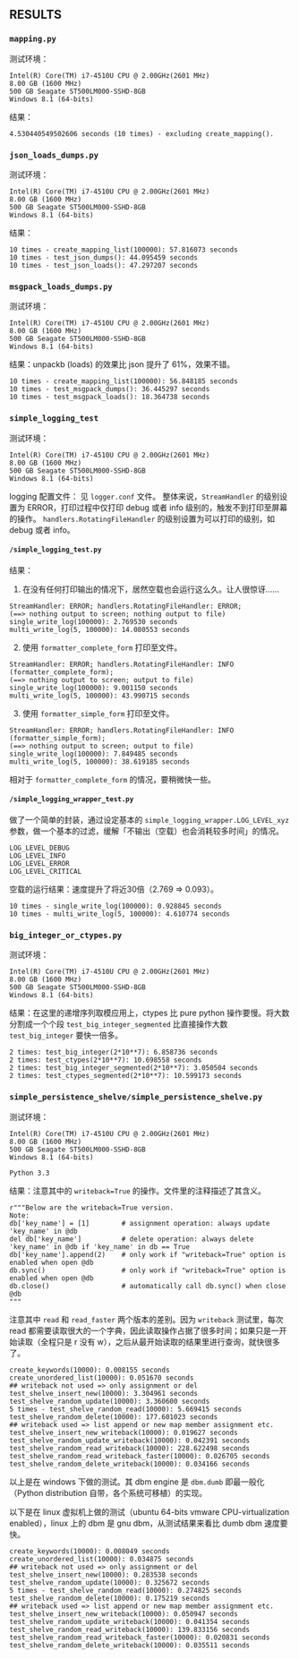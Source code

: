 ## RESULTS

### `mapping.py`

测试环境：
```
Intel(R) Core(TM) i7-4510U CPU @ 2.00GHz(2601 MHz)
8.00 GB (1600 MHz)
500 GB Seagate ST500LM000-SSHD-8GB
Windows 8.1 (64-bits)
```

结果：
```
4.530440549502606 seconds (10 times) - excluding create_mapping().
```

### `json_loads_dumps.py`

测试环境：
```
Intel(R) Core(TM) i7-4510U CPU @ 2.00GHz(2601 MHz)
8.00 GB (1600 MHz)
500 GB Seagate ST500LM000-SSHD-8GB
Windows 8.1 (64-bits)
```

结果：
```
10 times - create_mapping_list(100000): 57.816073 seconds
10 times - test_json_dumps(): 44.095459 seconds
10 times - test_json_loads(): 47.297207 seconds
```

### `msgpack_loads_dumps.py`

测试环境：
```
Intel(R) Core(TM) i7-4510U CPU @ 2.00GHz(2601 MHz)
8.00 GB (1600 MHz)
500 GB Seagate ST500LM000-SSHD-8GB
Windows 8.1 (64-bits)
```

结果：unpackb (loads) 的效果比 json 提升了 61%，效果不错。
```
10 times - create_mapping_list(100000): 56.848185 seconds
10 times - test_msgpack_dumps(): 36.445297 seconds
10 times - test_msgpack_loads(): 18.364738 seconds
```

### `simple_logging_test`

测试环境：
```
Intel(R) Core(TM) i7-4510U CPU @ 2.00GHz(2601 MHz)
8.00 GB (1600 MHz)
500 GB Seagate ST500LM000-SSHD-8GB
Windows 8.1 (64-bits)
```

logging 配置文件：
见 `logger.conf` 文件。
整体来说，`StreamHandler` 的级别设置为 ERROR，打印过程中仅打印 debug 或者 info 级别的，触发不到打印至屏幕的操作。
`handlers.RotatingFileHandler` 的级别设置为可以打印的级别，如 debug 或者 info。

#### `/simple_logging_test.py`

结果：

1. 在没有任何打印输出的情况下，居然空载也会运行这么久。让人很惊讶……
```
StreamHandler: ERROR; handlers.RotatingFileHandler: ERROR;
(==> nothing output to screen; nothing output to file)
single_write_log(100000): 2.769530 seconds
multi_write_log(5, 100000): 14.080553 seconds 
```
2. 使用 `formatter_complete_form` 打印至文件。
```
StreamHandler: ERROR; handlers.RotatingFileHandler: INFO (formatter_complete_form);
(==> nothing output to screen; output to file)
single_write_log(100000): 9.001150 seconds
multi_write_log(5, 100000): 43.990715 seconds
```
3. 使用 `formatter_simple_form` 打印至文件。
```
StreamHandler: ERROR; handlers.RotatingFileHandler: INFO (formatter_simple_form);
(==> nothing output to screen; output to file)
single_write_log(100000): 7.849485 seconds
multi_write_log(5, 100000): 38.619185 seconds
```
相对于 `formatter_complete_form` 的情况，要稍微快一些。

#### `/simple_logging_wrapper_test.py`

做了一个简单的封装，通过设定基本的 `simple_logging_wrapper.LOG_LEVEL_xyz` 参数，做一个基本的过滤，缓解「不输出（空载）也会消耗较多时间」的情况。

```
LOG_LEVEL_DEBUG   
LOG_LEVEL_INFO    
LOG_LEVEL_ERROR   
LOG_LEVEL_CRITICAL
```
空载的运行结果：速度提升了将近30倍（2.769 => 0.093）。
```
10 times - single_write_log(100000): 0.928845 seconds
10 times - multi_write_log(5, 100000): 4.610774 seconds
```

### `big_integer_or_ctypes.py`

测试环境：
```
Intel(R) Core(TM) i7-4510U CPU @ 2.00GHz(2601 MHz)
8.00 GB (1600 MHz)
500 GB Seagate ST500LM000-SSHD-8GB
Windows 8.1 (64-bits)
```

结果：在这里的递增序列取模应用上，ctypes 比 pure python 操作要慢。将大数分割成一个个段 `test_big_integer_segmented` 比直接操作大数 `test_big_integer` 要快一倍多。
```
2 times: test_big_integer(2*10**7): 6.858736 seconds
2 times: test_ctypes(2*10**7): 10.698558 seconds
2 times: test_big_integer_segmented(2*10**7): 3.050504 seconds
2 times: test_ctypes_segmented(2*10**7): 10.599173 seconds
```

### `simple_persistence_shelve/simple_persistence_shelve.py`

测试环境：
```
Intel(R) Core(TM) i7-4510U CPU @ 2.00GHz(2601 MHz)
8.00 GB (1600 MHz)
500 GB Seagate ST500LM000-SSHD-8GB
Windows 8.1 (64-bits)

Python 3.3
```

结果：注意其中的 `writeback=True` 的操作。文件里的注释描述了其含义。

```
r"""Below are the writeback=True version.
Note:
db['key_name'] = [1]        # assignment operation: always update 'key_name' in @db
del db['key_name']          # delete operation: always delete 'key_name' in @db if 'key_name' in db == True
db['key_name'].append(2)    # only work if "writeback=True" option is enabled when open @db
db.sync()                   # only work if "writeback=True" option is enabled when open @db
db.close()                  # automatically call db.sync() when close @db
"""
```

注意其中 `read` 和 `read_faster` 两个版本的差别。因为 `writeback` 测试里，每次 read 都需要读取很大的一个字典，因此读取操作占据了很多时间；如果只是一开始读取（全程只是 r 没有 w），之后从最开始读取的结果里进行查询，就快很多了。
```
create_keywords(10000): 0.008155 seconds
create_unordered_list(10000): 0.051670 seconds
## writeback not used => only assignment or del
test_shelve_insert_new(10000): 3.304961 seconds
test_shelve_random_update(10000): 3.360600 seconds
5 times - test_shelve_random_read(10000): 5.669415 seconds
test_shelve_random_delete(10000): 177.601023 seconds
## writeback used => list append or new map member assignment etc.
test_shelve_insert_new_writeback(10000): 0.019627 seconds
test_shelve_random_update_writeback(10000): 0.042391 seconds
test_shelve_random_read_writeback(10000): 228.622498 seconds
test_shelve_random_read_writeback_faster(10000): 0.026705 seconds
test_shelve_random_delete_writeback(10000): 0.034166 seconds
```

以上是在 windows 下做的测试。其 dbm engine 是 `dbm.dumb` 即最一般化（Python distribution 自带，各个系统可移植）的实现。


以下是在 linux 虚拟机上做的测试（ubuntu 64-bits vmware CPU-virtualization enabled），linux 上的 dbm 是 gnu dbm，从测试结果来看比 dumb dbm 速度要快。
```
create_keywords(10000): 0.008049 seconds
create_unordered_list(10000): 0.034875 seconds
## writeback not used => only assignment or del
test_shelve_insert_new(10000): 0.283538 seconds
test_shelve_random_update(10000): 0.325672 seconds
5 times - test_shelve_random_read(10000): 0.274825 seconds
test_shelve_random_delete(10000): 0.175219 seconds
## writeback used => list append or new map member assignment etc.
test_shelve_insert_new_writeback(10000): 0.050947 seconds
test_shelve_random_update_writeback(10000): 0.041354 seconds
test_shelve_random_read_writeback(10000): 139.833156 seconds
test_shelve_random_read_writeback_faster(10000): 0.020831 seconds
test_shelve_random_delete_writeback(10000): 0.035511 seconds
```
